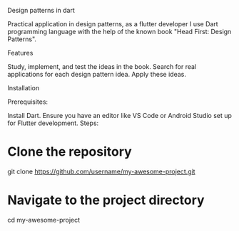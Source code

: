 Design patterns in dart

Practical application in design patterns, as a flutter developer I use Dart programming language with the help of the known book "Head First: Design Patterns".


Features

Study, implement, and test the ideas in the book.
Search for real applications for each design pattern idea.
Apply these ideas.


Installation

Prerequisites:

Install Dart.
Ensure you have an editor like VS Code or Android Studio set up for Flutter development.
Steps:

# Clone the repository
git clone https://github.com/username/my-awesome-project.git

# Navigate to the project directory
cd my-awesome-project


